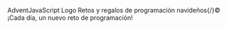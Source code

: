 AdventJavaScript Logo
Retos y regalos de
programación navideños{/}©
¡Cada día, un nuevo reto de programación!
